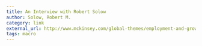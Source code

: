 ```yaml
---
title: An Interview with Robert Solow
author: Solow, Robert M.
category: link
external_url: http://www.mckinsey.com/global-themes/employment-and-growth/prospects-for-growth-an-interview-with-robert-solow
tags: macro
---
```

